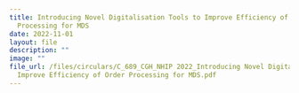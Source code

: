 ```yaml
---
title: Introducing Novel Digitalisation Tools to Improve Efficiency of Order
  Processing for MDS
date: 2022-11-01
layout: file
description: ""
image: ""
file_url: /files/circulars/C_689_CGH_NHIP 2022_Introducing Novel Digitalisation Tools to
  Improve Efficiency of Order Processing for MDS.pdf
---
```

